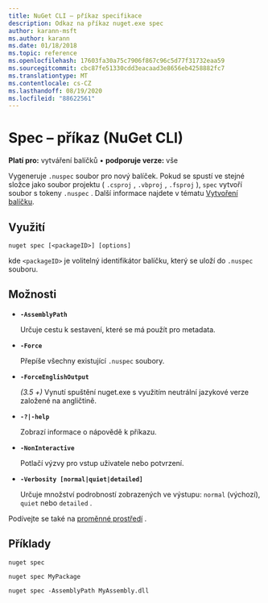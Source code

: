 ```yaml
---
title: NuGet CLI – příkaz specifikace
description: Odkaz na příkaz nuget.exe spec
author: karann-msft
ms.author: karann
ms.date: 01/18/2018
ms.topic: reference
ms.openlocfilehash: 17603fa30a75c7906f867c96c5d77f31732eaa59
ms.sourcegitcommit: cbc87fe51330cdd3eacaad3e8656eb4258882fc7
ms.translationtype: MT
ms.contentlocale: cs-CZ
ms.lasthandoff: 08/19/2020
ms.locfileid: "88622561"
---
```

# <a name="spec-command-nuget-cli"></a>Spec – příkaz (NuGet CLI)

**Platí pro:** vytváření balíčků &bullet; **podporuje verze:** vše

Vygeneruje `.nuspec` soubor pro nový balíček. Pokud se spustí ve stejné složce jako soubor projektu ( `.csproj` , `.vbproj` , `.fsproj` ), `spec` vytvoří soubor s tokeny `.nuspec` . Další informace najdete v tématu [Vytvoření balíčku](../../create-packages/creating-a-package.md).

## <a name="usage"></a>Využití

```cli
nuget spec [<packageID>] [options]
```

kde `<packageID>` je volitelný identifikátor balíčku, který se uloží do `.nuspec` souboru.

## <a name="options"></a>Možnosti

- **`-AssemblyPath`**

  Určuje cestu k sestavení, které se má použít pro metadata.

- **`-Force`**

  Přepíše všechny existující `.nuspec` soubory.


- **`-ForceEnglishOutput`**

  *(3.5 +)* Vynutí spuštění nuget.exe s využitím neutrální jazykové verze založené na angličtině.

- **`-?|-help`**

  Zobrazí informace o nápovědě k příkazu.

- **`-NonInteractive`**

  Potlačí výzvy pro vstup uživatele nebo potvrzení.

- **`-Verbosity [normal|quiet|detailed]`**

  Určuje množství podrobností zobrazených ve výstupu: `normal` (výchozí), `quiet` nebo `detailed` .

Podívejte se také na [proměnné prostředí](cli-ref-environment-variables.md) .

## <a name="examples"></a>Příklady

```cli
nuget spec

nuget spec MyPackage

nuget spec -AssemblyPath MyAssembly.dll
```
